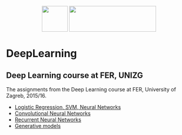 <p align="center">
  <img src="https://avatars2.githubusercontent.com/u/15658638?v=4&s=400" height=70 width="70">  <img src="https://jdrch.files.wordpress.com/2013/04/python_logo_and_wordmark-svg.png" height=70 width="236">
</p>

# DeepLearning
## Deep Learning course at FER, UNIZG

The assignments from the Deep Learning course at FER, University of Zagreb, 2015/16.

  - [Logistic Regression, SVM, Neural Networks](https://github.com/lukanovak93/DeepLearning/tree/master/lab_1)
  - [Convolutional Neural Networks](https://github.com/lukanovak93/DeepLearning/tree/master/lab_2)
  - [Recurrent Neural Networks](https://github.com/lukanovak93/DeepLearning/tree/master/lab_3)
  - [Generative models](https://github.com/lukanovak93/DeepLearning/tree/master/lab_4)
